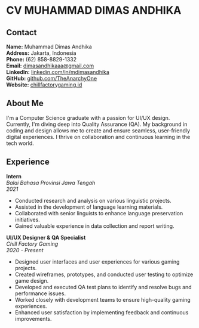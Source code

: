 # CV MUHAMMAD DIMAS ANDHIKA

## Contact
**Name:** Muhammad Dimas Andhika <br>
**Address:** Jakarta, Indonesia <br>
**Phone:** (62) 858-8829-1332  <br>
**Email:** dimasandhikaaa@gmail.com  
**LinkedIn:** [linkedin.com/in/mdimasandhika](https://www.linkedin.com/in/mdimasandhika/)  
**GitHub:** [github.com/TheAnarchyOne](https://github.com/TheAnarchyOne) <br>
**Website:** [chillfactorygaming.id](https://www.chillfactorygaming.id/) 

## About Me
I'm a Computer Science graduate with a passion for UI/UX design. Currently, I'm diving deep into Quality Assurance (QA). My background in coding and design allows me to create and ensure seamless, user-friendly digital experiences. I thrive on collaboration and continuous learning in the tech world.

## Experience
**Intern**  
*Balai Bahasa Provinsi Jawa Tengah*  
*2021*  
- Conducted research and analysis on various linguistic projects.
- Assisted in the development of language learning materials.
- Collaborated with senior linguists to enhance language preservation initiatives.
- Gained valuable experience in data collection and report writing.

**UI/UX Designer & QA Specialist**  
*Chill Factory Gaming*  
*2020 - Present*  
- Designed user interfaces and user experiences for various gaming projects.
- Created wireframes, prototypes, and conducted user testing to optimize game design.
- Developed and executed QA test plans to identify and resolve bugs and performance issues.
- Worked closely with development teams to ensure high-quality gaming experiences.
- Enhanced user satisfaction by implementing feedback and continuous improvements.
